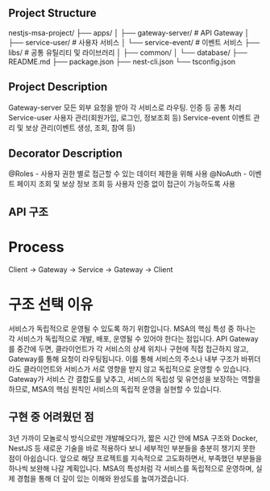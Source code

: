 ## Project Structure
nestjs-msa-project/
├── apps/
│   ├── gateway-server/    # API Gateway
│   ├── service-user/      # 사용자 서비스
│   └── service-event/     # 이벤트 서비스
├── libs/                  # 공통 유틸리티 및 라이브러리
│   ├── common/
│   └── database/
├── README.md
├── package.json
├── nest-cli.json
└── tsconfig.json

## Project Description
Gateway-server	모든 외부 요청을 받아 각 서비스로 라우팅. 인증 등 공통 처리
Service-user	사용자 관리(회원가입, 로그인, 정보조회 등)
Service-event	이벤트 관리 및 보상 관리(이벤트 생성, 조회, 참여 등)

## Decorator Description
@Roles - 사용자 권한 별로 접근할 수 있는 데이터 제한을 위해 사용
@NoAuth - 이벤트 페이지 조회 및 보상 정보 조회 등 사용자 인증 없이 접근이 가능하도록 사용

## API 구조
# Process
Client -> Gateway -> Service -> Gateway -> Client

# 구조 선택 이유
서비스가 독립적으로 운영될 수 있도록 하기 위함입니다. MSA의 핵심 특성 중 하나는 각 서비스가 독립적으로 개발, 배포, 운영될 수 있어야 한다는 점입니다.
API Gateway를 중간에 두면, 클라이언트가 각 서비스의 상세 위치나 구현에 직접 접근하지 않고, Gateway를 통해 요청이 라우팅됩니다. 이를 통해 서비스의 주소나 내부 구조가 바뀌더라도 클라이언트와 서비스가 서로 영향을 받지 않고 독립적으로 운영할 수 있습니다. Gateway가 서비스 간 결합도를 낮추고, 서비스의 독립성 및 유연성을 보장하는 역할을 하므로, MSA의 핵심 원칙인 서비스의 독립적 운영을 실현할 수 있습니다.

## 구현 중 어려웠던 점
3년 가까이 모놀로식 방식으로만 개발해오다가, 짧은 시간 안에 MSA 구조와 Docker, NestJS 등 새로운 기술을 바로 적용하다 보니 세부적인 부분들을 충분히 챙기지 못한 점이 아쉽습니다. 앞으로 해당 프로젝트를 지속적으로 고도화하면서, 부족했던 부분들을 하나씩 보완해 나갈 계획입니다. MSA의 특성처럼 각 서비스를 독립적으로 운영하며, 실제 경험을 통해 더 깊이 있는 이해와 완성도를 높여가겠습니다.